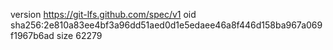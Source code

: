 version https://git-lfs.github.com/spec/v1
oid sha256:2e810a83ee4bf3a96dd51aed0d1e5edaee46a8f446d158ba967a069f1967b6ad
size 62279
